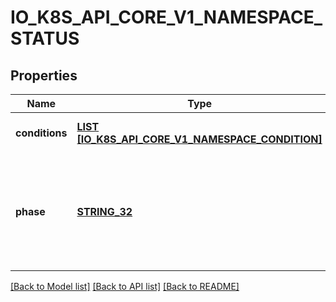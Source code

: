 # IO_K8S_API_CORE_V1_NAMESPACE_STATUS

## Properties
Name | Type | Description | Notes
------------ | ------------- | ------------- | -------------
**conditions** | [**LIST [IO_K8S_API_CORE_V1_NAMESPACE_CONDITION]**](io.k8s.api.core.v1.NamespaceCondition.md) | Represents the latest available observations of a namespace&#39;s current state. | [optional] [default to null]
**phase** | [**STRING_32**](STRING_32.md) | Phase is the current lifecycle phase of the namespace. More info: https://kubernetes.io/docs/tasks/administer-cluster/namespaces/  Possible enum values:  - &#x60;\&quot;Active\&quot;&#x60; means the namespace is available for use in the system  - &#x60;\&quot;Terminating\&quot;&#x60; means the namespace is undergoing graceful termination | [optional] [default to null]

[[Back to Model list]](../README.md#documentation-for-models) [[Back to API list]](../README.md#documentation-for-api-endpoints) [[Back to README]](../README.md)


